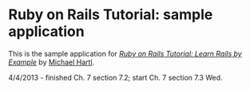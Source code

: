 # Ruby on Rails Tutorial: sample application

This is the sample application for
[*Ruby on Rails Tutorial: Learn Rails by Example*](http://railstutorial.org/)
by [Michael Hartl](http://michaelhartl.com/).

4/4/2013 - finished Ch. 7 section 7.2; start Ch. 7 section 7.3 Wed.

